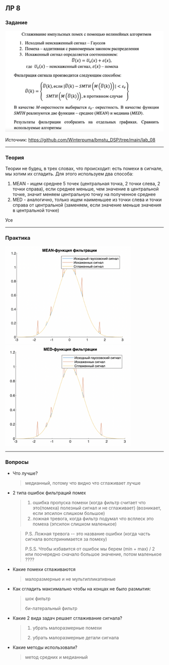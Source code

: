 ## ЛР 8

### Задание

<img src='img/p_1.png' width=600px>

Источник: https://github.com/Winterpuma/bmstu_DSP/tree/main/lab_08

---

### Теория

Теории не будец, в трех словах, что происходит: есть помехи в сигнале, мы хотим их сгладить. Для этого используем два способа:

1. MEAN - ищем среднее 5 точек (центральная точка, 2 точки слева, 2 точки справа), если среднее меньше, чем значение в центральной точке, значит меняем центральную точку на полученное среднее
2. MED - аналогично, только ищем наименьшее из точки слева и точки справа от центральной (заменяем, если значение меньше значения в центральной точке)

Усе

---

### Практика

<img src='img/p_3.png' width=400px>

<img src='img/p_2.png' width=400px>

---

### Вопросы

* Что лучше? 

  > медианный, потому что видно что сглаживает лучше



* 2 типа ошибок фильтраций помех

  > 1. ошибка пропуска помехи (когда фильтр считает что это(помеха) полезный сигнал и не сглаживает) (возникает, если эпсилон слишком большое)
  > 2. ложная тревога, когда фильтр подумал что всплеск это помеха (эпсилон слишком маленькое)

  > P.S. Ложная тревога -- это название ошибки (когда часть сигнала вопспринимается за помеху)
  >
  > P.S.S. Чтобы избавится от ошибок мы берем (min + max) / 2 или поочередно сначало большое значение, потом маленькое ????


* Какие помехи сглаживаются

  > малоразмерные и не мультипликативные

* Как сгладить максимально чтобы на концах не было размытия:

  > шок фильтр 
  >
  > би-латеральный фильтр



* Какие 2 вида задач решает сглаживание сигнала?

  > 1.  убрать малоразмерные помехи 
  >
  > 2. убрать малоразмерные детали сигнала



* Какие методы использовали?

  > метод средних и медианный
